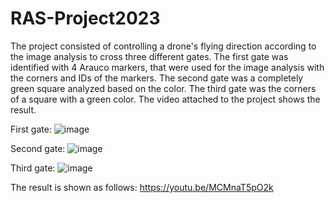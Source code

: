 # RAS-Project2023

The project consisted of controlling a drone's flying direction according to the image analysis to cross three different gates. The first gate was identified with 4 Arauco markers, that were used for the image analysis with the corners and IDs of the markers. The second gate was a completely green square analyzed based on the color. The third gate was the corners of a square with a green color. The video attached to the project shows the result.

First gate:
![image](https://github.com/silvanalopezcuellar/RAS-Project2023/assets/68399393/be00ebc8-53d0-4cd7-84e1-d29b91e63cd2)

Second gate:
![image](https://github.com/silvanalopezcuellar/RAS-Project2023/assets/68399393/d1f9986f-5f05-45c8-86ad-45bc9d246cfc)

Third gate:
![image](https://github.com/silvanalopezcuellar/RAS-Project2023/assets/68399393/c8298f46-2a5a-40da-ae1a-837ecad59261)

The result is shown as follows:
https://youtu.be/MCMnaT5pO2k



